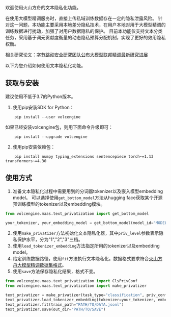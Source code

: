 
欢迎使用火山方舟的文本隐私化功能。

在使用大模型精调服务时，直接上传私域训练数据存在一定的隐私泄露风险。
针对这一问题，本功能主要采用本地差分隐私技术，在用户本地对用于大模型精调的训练数据进行扰动，加强了对用户数据隐私的保护。
目前本功能仅支持文本分类任务，采用基于词元贡献度衡量的动态隐私预算分配机制，实现了更好的效用隐私权衡。

相关研究论文：[字节跳动安全研究团队公布大模型联邦精调最新研究进展](https://mp.weixin.qq.com/s/IuIY-QBOpl7_FDZCriVSjw)

以下为您介绍如何使用文本隐私化功能。

## 获取与安装
建议使用不低于3.7的Python版本。
1. 使用pip安装SDK for Python：
```
    pip install --user volcengine
```
如果已经安装volcengine包，则用下面命令升级即可：
```
    pip install --upgrade volcengine
```

2. 使用pip安装依赖包：
```
    pip install numpy typing_extensions sentencepiece torch~=1.13 transformers~=4.30
```

## 使用方式

1. 准备文本隐私化过程中需要用到的分词器tokenizer以及嵌入模型embedding model。
可以选择使用`get_bottom_model`方法从hugging face获取某个开源预训练模型的tokenizer以及embedding模块。
```python
from volcengine.maas.text_privatization import get_bottom_model

your_tokenizer, your_embedding_model = get_bottom_model(model_id="MODEL_ID")
```
2. 使用`make_privatizer`方法初始化文本隐私化器，其中`priv_level`参数表示隐私保护水平，分为"1","2","3"三档。
3. 使用`load_tokenizer_embedding`方法指定所用的tokenizer以及embedding model。
4. 给定训练数据路径，使用`fit`方法执行文本隐私化。数据格式要求符合[火山方舟大模型精调数据集格式](https://www.volcengine.com/docs/82379/1099461)。
3. 使用`save`方法保存隐私化结果，格式不变。

```python
from volcengine.maas.text_privatization import ClsPrivConf
from volcengine.maas.text_privatization import make_privatizer

text_privatizer = make_privatizer(task_type="classification", priv_conf=ClsPrivConf(priv_level="3"))
text_privatizer.load_tokenizer_embedding(tokenizer=your_tokenizer, embedding_model=your_embedding_model)
text_privatizer.fit(train_path="PATH/TO/DATA.jsonl")
text_privatizer.save(out_dir="PATH/TO/SAVE")
```




